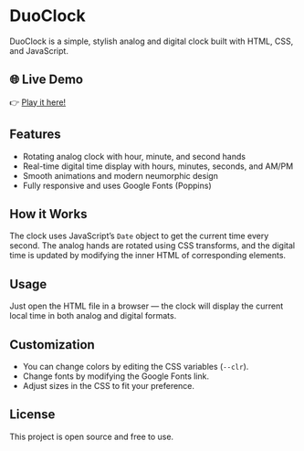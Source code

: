 # DuoClock

DuoClock is a simple, stylish analog and digital clock built with HTML, CSS, and JavaScript.

## 🌐 Live Demo

👉 [Play it here!](https://atharvak2908.github.io/DuoClock/)

## Features

- Rotating analog clock with hour, minute, and second hands
- Real-time digital time display with hours, minutes, seconds, and AM/PM
- Smooth animations and modern neumorphic design
- Fully responsive and uses Google Fonts (Poppins)

## How it Works

The clock uses JavaScript’s `Date` object to get the current time every second. The analog hands are rotated using CSS transforms, and the digital time is updated by modifying the inner HTML of corresponding elements.

## Usage

Just open the HTML file in a browser — the clock will display the current local time in both analog and digital formats.

## Customization

- You can change colors by editing the CSS variables (`--clr`).
- Change fonts by modifying the Google Fonts link.
- Adjust sizes in the CSS to fit your preference.

## License

This project is open source and free to use.